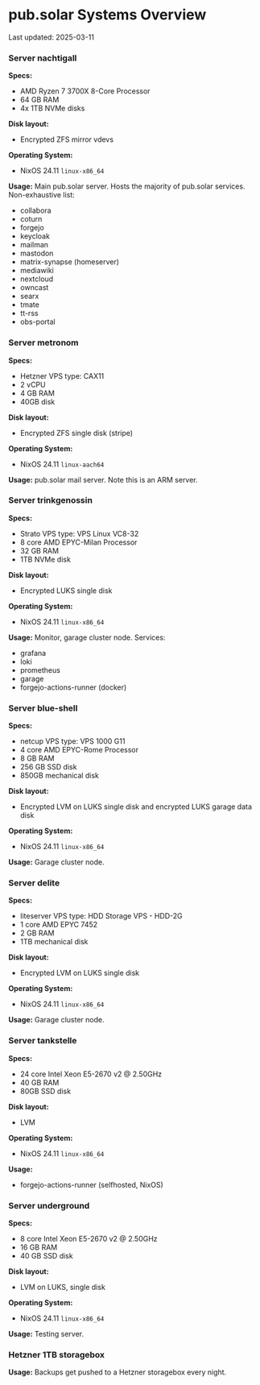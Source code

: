 # pub.solar Systems Overview

Last updated: 2025-03-11

### Server nachtigall

**Specs:**

- AMD Ryzen 7 3700X 8-Core Processor
- 64 GB RAM
- 4x 1TB NVMe disks

**Disk layout:**

- Encrypted ZFS mirror vdevs

**Operating System:**

- NixOS 24.11 `linux-x86_64`

**Usage:**
Main pub.solar server. Hosts the majority of pub.solar services. Non-exhaustive list:

- collabora
- coturn
- forgejo
- keycloak
- mailman
- mastodon
- matrix-synapse (homeserver)
- mediawiki
- nextcloud
- owncast
- searx
- tmate
- tt-rss
- obs-portal

### Server metronom

**Specs:**

- Hetzner VPS type: CAX11
- 2 vCPU
- 4 GB RAM
- 40GB disk

**Disk layout:**

- Encrypted ZFS single disk (stripe)

**Operating System:**

- NixOS 24.11 `linux-aach64`

**Usage:**
pub.solar mail server. Note this is an ARM server.

### Server trinkgenossin

**Specs:**

- Strato VPS type: VPS Linux VC8-32
- 8 core AMD EPYC-Milan Processor
- 32 GB RAM
- 1TB NVMe disk

**Disk layout:**

- Encrypted LUKS single disk

**Operating System:**

- NixOS 24.11 `linux-x86_64`

**Usage:**
Monitor, garage cluster node. Services:

- grafana
- loki
- prometheus
- garage
- forgejo-actions-runner (docker)

### Server blue-shell

**Specs:**

- netcup VPS type: VPS 1000 G11
- 4 core AMD EPYC-Rome Processor
- 8 GB RAM
- 256 GB SSD disk
- 850GB mechanical disk

**Disk layout:**

- Encrypted LVM on LUKS single disk and encrypted LUKS garage data disk

**Operating System:**

- NixOS 24.11 `linux-x86_64`

**Usage:**
Garage cluster node.

### Server delite

**Specs:**

- liteserver VPS type: HDD Storage VPS - HDD-2G
- 1 core AMD EPYC 7452
- 2 GB RAM
- 1TB mechanical disk

**Disk layout:**

- Encrypted LVM on LUKS single disk

**Operating System:**

- NixOS 24.11 `linux-x86_64`

**Usage:**
Garage cluster node.

### Server tankstelle

**Specs:**

- 24 core Intel Xeon E5-2670 v2 @ 2.50GHz
- 40 GB RAM
- 80GB SSD disk

**Disk layout:**

- LVM

**Operating System:**

- NixOS 24.11 `linux-x86_64`

**Usage:**

- forgejo-actions-runner (selfhosted, NixOS)

### Server underground

**Specs:**

- 8 core Intel Xeon E5-2670 v2 @ 2.50GHz
- 16 GB RAM
- 40 GB SSD disk

**Disk layout:**

- LVM on LUKS, single disk

**Operating System:**

- NixOS 24.11 `linux-x86_64`

**Usage:**
Testing server.

### Hetzner 1TB storagebox

**Usage:**
Backups get pushed to a Hetzner storagebox every night.
